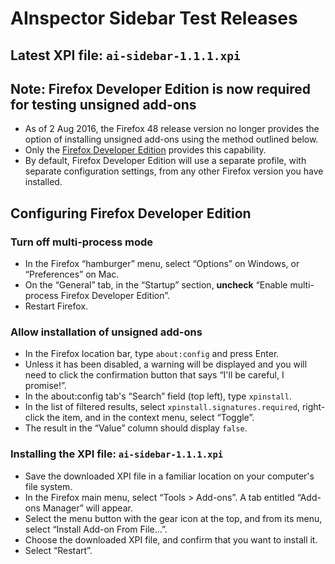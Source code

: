 # AInspector Sidebar Test Releases

## Latest XPI file: `ai-sidebar-1.1.1.xpi`

## Note: Firefox Developer Edition is now required for testing unsigned add-ons

* As of 2 Aug 2016, the Firefox 48 release version no longer provides the option of installing unsigned add-ons using the method outlined below.
* Only the [Firefox Developer Edition](https://www.mozilla.org/en-US/firefox/developer/) provides this capability.
* By default, Firefox Developer Edition will use a separate profile, with separate configuration settings, from any other Firefox version you have installed.

## Configuring Firefox Developer Edition

### Turn off multi-process mode

* In the Firefox “hamburger” menu, select “Options” on Windows, or “Preferences” on Mac.
* On the “General” tab, in the “Startup” section, **uncheck**  “Enable multi-process Firefox Developer Edition”.
* Restart Firefox.

### Allow installation of unsigned add-ons

* In the Firefox location bar, type `about:config` and press Enter.
* Unless it has been disabled, a warning will be displayed and you will need to click the confirmation button that says “I'll be careful, I promise!”.
* In the about:config tab's “Search” field (top left), type `xpinstall`.
* In the list of filtered results, select `xpinstall.signatures.required`, right-click the item, and in the context menu, select “Toggle”.
* The result in the “Value” column should display `false`.

### Installing the XPI file: `ai-sidebar-1.1.1.xpi`

* Save the downloaded XPI file in a familiar location on your computer's file system.
* In the Firefox main menu, select “Tools > Add-ons”. A tab entitled “Add-ons Manager” will appear.
* Select the menu button with the gear icon at the top, and from its menu, select “Install Add-on From File...”.
* Choose the downloaded XPI file, and confirm that you want to install it.
* Select “Restart”.
